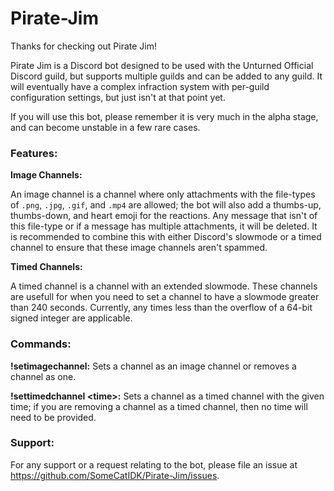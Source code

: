 # Pirate-Jim

Thanks for checking out Pirate Jim! 

Pirate Jim is a Discord bot designed to be used with the Unturned Official Discord guild, but supports multiple guilds and can be added to any guild. It will eventually have a complex infraction system with per-guild configuration settings, but just isn't at that point yet.

If you will use this bot, please remember it is very much in the alpha stage, and can become unstable in a few rare cases.

### Features:

**Image Channels:**

An image channel is a channel where only attachments with the file-types of `.png`, `.jpg`, `.gif`, and `.mp4` are allowed; the bot will also add a thumbs-up, thumbs-down, and heart emoji for the reactions.
Any message that isn't of this file-type or if a message has multiple attachments, it will be deleted. It is recommended to combine this with either Discord's slowmode or a timed channel to ensure that these image channels aren't spammed.

**Timed Channels:**

A timed channel is a channel with an extended slowmode. These channels are usefull for when you need to set a channel to have a slowmode greater than 240 seconds. Currently, any times less than the overflow of a 64-bit signed integer are applicable.

### Commands:

**!setimagechannel:** Sets a channel as an image channel or removes a channel as one.

**!settimedchannel \<time\>:** Sets a channel as a timed channel with the given time; if you are removing a channel as a timed channel, then no time will need to be provided.
  
### Support:

For any support or a request relating to the bot, please file an issue at https://github.com/SomeCatIDK/Pirate-Jim/issues.

